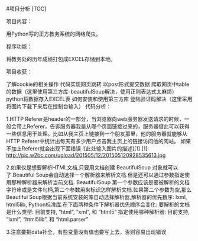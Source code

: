 #项目分析 [TOC]

项目内容：

用Python写的正方教务系统的网络爬虫。

程序功能：

将教务处的历年成绩打包成EXCEL存储到本地。

项目收获：

了解cookie的相关操作
代码实现网页跳转
以post形式提交数据
爬取网页中table的数据（这里使用第三方库-beautifulSoup解决，使用正则表达式太麻烦）
python将数据存入EXCEL表
如何安装和使用第三方库
登陆验证码解决（这里采用将图片下载下来后在控制台输入）
代码分析：

1.HTTP Referer是header的一部分，当浏览器向web服务器发送请求的时候，一般会带上Referer，告诉服务器我是从哪个页面链接过来的，服务器借此可以获得一些信息用于处理。比如从我主页上链接到一个朋友那里，他的服务器就能够从HTTP Referer中统计出每天有多少用户点击我主页上的链接访问他的网站。 如果不加上Referer就会出现下面错误 ![此处输入图片的描述][1] [1]: http://pic.w2bc.com/upload/201505/12/201505120928535613.jpg

2.如果仅是想要解析HTML文档,只要用文档创建 BeautifulSoup 对象就可以了.Beautiful Soup会自动选择一个解析器来解析文档.但是还可以通过参数指定使用那种解析器来解析当前文档.
BeautifulSoup 第一个参数应该是要被解析的文档字符串或是文件句柄,第二个参数用来标识怎样解析文档.如果第二个参数为空,那么Beautiful Soup根据当前系统安装的库自动选择解析器,解析器的优先数序: lxml, html5lib, Python标准库.在下面两种条件下解析器优先顺序会变化:
要解析的文档是什么类型: 目前支持, “html”, “xml”, 和 “html5” 指定使用哪种解析器: 目前支持, “lxml”, “html5lib”, 和 “html.parser”

3.注意要把data补全，有些变量没有值也要写上去，否则容易出现错误
